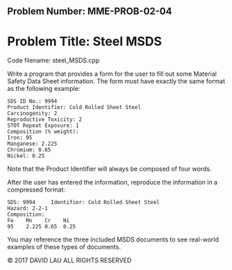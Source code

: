 Problem Number: MME-PROB-02-04
------------------------------

Problem Title: Steel MSDS
=========================

Code filename: steel_MSDS.cpp

Write a program that provides a form for the user to fill out some Material Safety Data Sheet information. The form must have exactly the same format as the following example:

    SDS ID No.: 9994
    Product Identifier: Cold Rolled Sheet Steel
    Carcinogenity: 2
    Reproductive Toxicity: 2
    STOT Repeat Exposure: 1
    Composition (% weight):
    Iron: 95
    Manganese: 2.225
    Chromium: 0.65
    Nickel: 0.25

Note that the Product Identifier will always be composed of four words.

After the user has entered the information, reproduce the information in a compressed format:

    SDS: 9994     Identifier: Cold Rolled Sheet Steel
    Hazard: 2-2-1
    Composition:
    Fe    Mn    Cr    Ni
    95    2.225 0.65  0.25

You may reference the three included MSDS documents to see real-world examples of these types of documents.

© 2017 DAVID LAU ALL RIGHTS RESERVED
